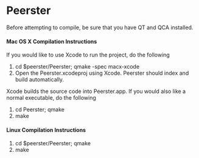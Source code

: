 Peerster
========
Before attempting to compile, be sure that you have QT and QCA installed.

#### Mac OS X Compilation Instructions
If you would like to use Xcode to run the project, do the following
1. cd $peerster/Peerster; qmake -spec macx-xcode
2. Open the Peerster.xcodeproj using Xcode. Peerster should index and build
automatically.

Xcode builds the source code into Peerster.app. If you would also like a normal
executable, do the following
1. cd Peerster; qmake
2. make

#### Linux Compilation Instructions
1. cd $peerster/Peerster; qmake
2. make

